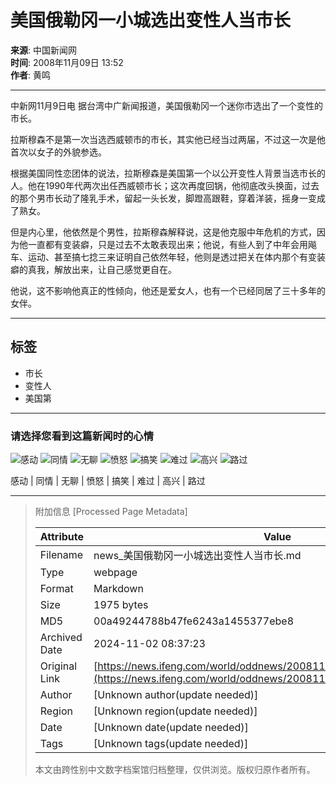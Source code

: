 # 美国俄勒冈一小城选出变性人当市长

**来源**: 中国新闻网  
**时间**: 2008年11月09日 13:52  
**作者**: 黄鸣

---

中新网11月9日电 据台湾中广新闻报道，美国俄勒冈一个迷你市选出了一个变性的市长。

拉斯穆森不是第一次当选西威顿市的市长，其实他已经当过两届，不过这一次是他首次以女子的外貌参选。

根据美国同性恋团体的说法，拉斯穆森是美国第一个以公开变性人背景当选市长的人。他在1990年代两次出任西威顿市长；这次再度回锅，他彻底改头换面，过去的那个男市长动了隆乳手术，留起一头长发，脚蹬高跟鞋，穿着洋装，摇身一变成了熟女。

但是内心里，他依然是个男性，拉斯穆森解释说，这是他克服中年危机的方式，因为他一直都有变装癖，只是过去不太敢表现出来；他说，有些人到了中年会用飚车、运动、甚至搞七捻三来证明自己依然年轻，他则是透过把关在体内那个有变装癖的真我，解放出来，让自己感觉更自在。

他说，这不影响他真正的性倾向，他还是爱女人，也有一个已经同居了三十多年的女伴。

---

## 标签
- 市长
- 变性人
- 美国第

---

### 请选择您看到这篇新闻时的心情

![感动](http://img.ifeng.com/tres/appres/images/mood/motion_01.gif)
![同情](http://img.ifeng.com/tres/appres/images/mood/motion_02.gif)
![无聊](http://img.ifeng.com/tres/appres/images/mood/motion_03.gif)
![愤怒](http://img.ifeng.com/tres/appres/images/mood/motion_04.gif)
![搞笑](http://img.ifeng.com/tres/appres/images/mood/motion_05.gif)
![难过](http://img.ifeng.com/tres/appres/images/mood/motion_06.gif)
![高兴](http://img.ifeng.com/tres/appres/images/mood/motion_07.gif)
![路过](http://img.ifeng.com/tres/appres/images/mood/motion_08.gif)

感动 | 同情 | 无聊 | 愤怒 | 搞笑 | 难过 | 高兴 | 路过 

---

> 附加信息 [Processed Page Metadata]
>
> | Attribute       | Value                                  |
> |-----------------|----------------------------------------|
> | Filename        | news_美国俄勒冈一小城选出变性人当市长.md                             |
> | Type            | webpage                                 |
> | Format          | Markdown                               |
> | Size            | 1975 bytes                           |
> | MD5             | 00a49244788b47fe6243a1455377ebe8                                  |
> | Archived Date   | 2024-11-02 08:37:23                             |
> | Original Link   | [https://news.ifeng.com/world/oddnews/200811/1109_2593_869444.shtml](https://news.ifeng.com/world/oddnews/200811/1109_2593_869444.shtml)                         |
> | Author          | [Unknown author(update needed)]                              |
> | Region          | [Unknown region(update needed)]                              |
> | Date            | [Unknown date(update needed)]                                 |
> | Tags            | [Unknown tags(update needed)]                                 |
>
> 本文由跨性别中文数字档案馆归档整理，仅供浏览。版权归原作者所有。
>